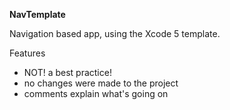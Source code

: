 **NavTemplate**

Navigation based app, using the Xcode 5 template.

Features
- NOT! a best practice!
- no changes were made to the project
- comments explain what's going on
